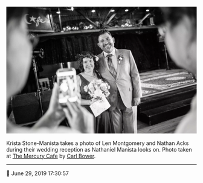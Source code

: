 ![Krista Stone-Manista takes a photo of Len Montgomery and Nathan Acks](assets/11d1a3d200cd3d9ea8b40a5caa73d85b.webp)

Krista Stone-Manista takes a photo of Len Montgomery and Nathan Acks during their wedding reception as Nathaniel Manista looks on. Photo taken at [The Mercury Cafe](http://mercurycafe.com/) by [Carl Bower](http://carlbowerphotos.com/).

- - - -

📅 June 29, 2019 17:30:57
